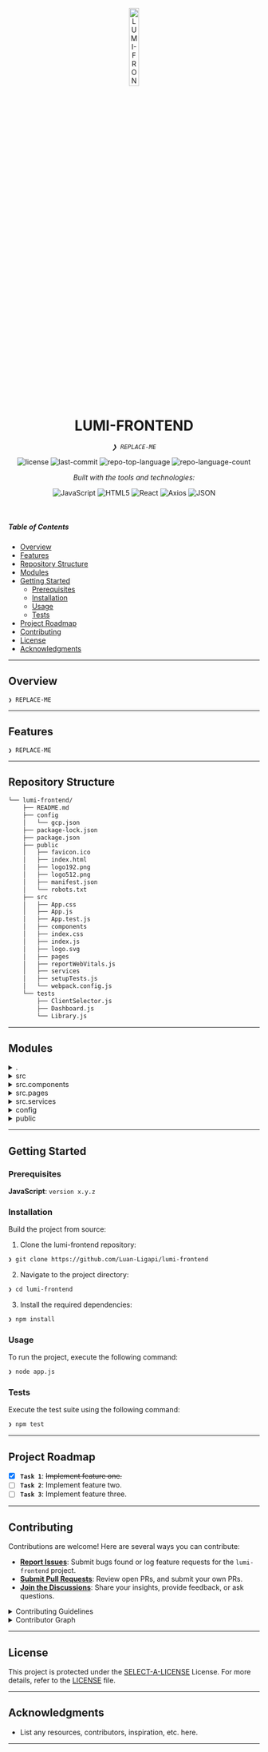 <p align="center">
  <img src="https://img.icons8.com/?size=512&id=55494&format=png" width="20%" alt="LUMI-FRONTEND-logo">
</p>
<p align="center">
    <h1 align="center">LUMI-FRONTEND</h1>
</p>
<p align="center">
    <em><code>❯ REPLACE-ME</code></em>
</p>
<p align="center">
	<img src="https://img.shields.io/github/license/Luan-Ligapi/lumi-frontend?style=flat&logo=opensourceinitiative&logoColor=white&color=0080ff" alt="license">
	<img src="https://img.shields.io/github/last-commit/Luan-Ligapi/lumi-frontend?style=flat&logo=git&logoColor=white&color=0080ff" alt="last-commit">
	<img src="https://img.shields.io/github/languages/top/Luan-Ligapi/lumi-frontend?style=flat&color=0080ff" alt="repo-top-language">
	<img src="https://img.shields.io/github/languages/count/Luan-Ligapi/lumi-frontend?style=flat&color=0080ff" alt="repo-language-count">
</p>
<p align="center">
		<em>Built with the tools and technologies:</em>
</p>
<p align="center">
	<img src="https://img.shields.io/badge/JavaScript-F7DF1E.svg?style=flat&logo=JavaScript&logoColor=black" alt="JavaScript">
	<img src="https://img.shields.io/badge/HTML5-E34F26.svg?style=flat&logo=HTML5&logoColor=white" alt="HTML5">
	<img src="https://img.shields.io/badge/React-61DAFB.svg?style=flat&logo=React&logoColor=black" alt="React">
	<img src="https://img.shields.io/badge/Axios-5A29E4.svg?style=flat&logo=Axios&logoColor=white" alt="Axios">
	<img src="https://img.shields.io/badge/JSON-000000.svg?style=flat&logo=JSON&logoColor=white" alt="JSON">
</p>

<br>

#####  Table of Contents

- [Overview](#overview)
- [Features](#features)
- [Repository Structure](#repository-structure)
- [Modules](#modules)
- [Getting Started](#getting-started)
  - [Prerequisites](#prerequisites)
  - [Installation](#installation)
  - [Usage](#usage)
  - [Tests](#tests)
- [Project Roadmap](#project-roadmap)
- [Contributing](#contributing)
- [License](#license)
- [Acknowledgments](#acknowledgments)

---

##  Overview

<code>❯ REPLACE-ME</code>

---

##  Features

<code>❯ REPLACE-ME</code>

---

##  Repository Structure

```sh
└── lumi-frontend/
    ├── README.md
    ├── config
    │   └── gcp.json
    ├── package-lock.json
    ├── package.json
    ├── public
    │   ├── favicon.ico
    │   ├── index.html
    │   ├── logo192.png
    │   ├── logo512.png
    │   ├── manifest.json
    │   └── robots.txt
    ├── src
    │   ├── App.css
    │   ├── App.js
    │   ├── App.test.js
    │   ├── components
    │   ├── index.css
    │   ├── index.js
    │   ├── logo.svg
    │   ├── pages
    │   ├── reportWebVitals.js
    │   ├── services
    │   ├── setupTests.js
    │   └── webpack.config.js
    └── tests
        ├── ClientSelector.js
        ├── Dashboard.js
        └── Library.js
```

---

##  Modules

<details closed><summary>.</summary>

| File | Summary |
| --- | --- |
| [package-lock.json](https://github.com/Luan-Ligapi/lumi-frontend/blob/main/package-lock.json) | <code>❯ REPLACE-ME</code> |
| [package.json](https://github.com/Luan-Ligapi/lumi-frontend/blob/main/package.json) | <code>❯ REPLACE-ME</code> |

</details>

<details closed><summary>src</summary>

| File | Summary |
| --- | --- |
| [index.css](https://github.com/Luan-Ligapi/lumi-frontend/blob/main/src/index.css) | <code>❯ REPLACE-ME</code> |
| [App.css](https://github.com/Luan-Ligapi/lumi-frontend/blob/main/src/App.css) | <code>❯ REPLACE-ME</code> |
| [App.test.js](https://github.com/Luan-Ligapi/lumi-frontend/blob/main/src/App.test.js) | <code>❯ REPLACE-ME</code> |
| [setupTests.js](https://github.com/Luan-Ligapi/lumi-frontend/blob/main/src/setupTests.js) | <code>❯ REPLACE-ME</code> |
| [App.js](https://github.com/Luan-Ligapi/lumi-frontend/blob/main/src/App.js) | <code>❯ REPLACE-ME</code> |
| [reportWebVitals.js](https://github.com/Luan-Ligapi/lumi-frontend/blob/main/src/reportWebVitals.js) | <code>❯ REPLACE-ME</code> |
| [index.js](https://github.com/Luan-Ligapi/lumi-frontend/blob/main/src/index.js) | <code>❯ REPLACE-ME</code> |
| [webpack.config.js](https://github.com/Luan-Ligapi/lumi-frontend/blob/main/src/webpack.config.js) | <code>❯ REPLACE-ME</code> |

</details>

<details closed><summary>src.components</summary>

| File | Summary |
| --- | --- |
| [FaturaList.js](https://github.com/Luan-Ligapi/lumi-frontend/blob/main/src/components/FaturaList.js) | <code>❯ REPLACE-ME</code> |
| [MonthSelector.js](https://github.com/Luan-Ligapi/lumi-frontend/blob/main/src/components/MonthSelector.js) | <code>❯ REPLACE-ME</code> |
| [ChartComponent.js](https://github.com/Luan-Ligapi/lumi-frontend/blob/main/src/components/ChartComponent.js) | <code>❯ REPLACE-ME</code> |
| [EnergyLineChart.js](https://github.com/Luan-Ligapi/lumi-frontend/blob/main/src/components/EnergyLineChart.js) | <code>❯ REPLACE-ME</code> |
| [FaturaTable.js](https://github.com/Luan-Ligapi/lumi-frontend/blob/main/src/components/FaturaTable.js) | <code>❯ REPLACE-ME</code> |
| [Footer.js](https://github.com/Luan-Ligapi/lumi-frontend/blob/main/src/components/Footer.js) | <code>❯ REPLACE-ME</code> |
| [Cards.js](https://github.com/Luan-Ligapi/lumi-frontend/blob/main/src/components/Cards.js) | <code>❯ REPLACE-ME</code> |
| [FaturaTable.css](https://github.com/Luan-Ligapi/lumi-frontend/blob/main/src/components/FaturaTable.css) | <code>❯ REPLACE-ME</code> |
| [YearSelector.js](https://github.com/Luan-Ligapi/lumi-frontend/blob/main/src/components/YearSelector.js) | <code>❯ REPLACE-ME</code> |
| [Layout.js](https://github.com/Luan-Ligapi/lumi-frontend/blob/main/src/components/Layout.js) | <code>❯ REPLACE-ME</code> |
| [FaturaList.css](https://github.com/Luan-Ligapi/lumi-frontend/blob/main/src/components/FaturaList.css) | <code>❯ REPLACE-ME</code> |
| [Layout.css](https://github.com/Luan-Ligapi/lumi-frontend/blob/main/src/components/Layout.css) | <code>❯ REPLACE-ME</code> |
| [FinanceChart.js](https://github.com/Luan-Ligapi/lumi-frontend/blob/main/src/components/FinanceChart.js) | <code>❯ REPLACE-ME</code> |
| [Footer.css](https://github.com/Luan-Ligapi/lumi-frontend/blob/main/src/components/Footer.css) | <code>❯ REPLACE-ME</code> |
| [ClientSelector.js](https://github.com/Luan-Ligapi/lumi-frontend/blob/main/src/components/ClientSelector.js) | <code>❯ REPLACE-ME</code> |
| [Filters.js](https://github.com/Luan-Ligapi/lumi-frontend/blob/main/src/components/Filters.js) | <code>❯ REPLACE-ME</code> |
| [Navbar.css](https://github.com/Luan-Ligapi/lumi-frontend/blob/main/src/components/Navbar.css) | <code>❯ REPLACE-ME</code> |
| [Navbar.js](https://github.com/Luan-Ligapi/lumi-frontend/blob/main/src/components/Navbar.js) | <code>❯ REPLACE-ME</code> |

</details>

<details closed><summary>src.pages</summary>

| File | Summary |
| --- | --- |
| [Dashboard.css](https://github.com/Luan-Ligapi/lumi-frontend/blob/main/src/pages/Dashboard.css) | <code>❯ REPLACE-ME</code> |
| [FaturaDetail.js](https://github.com/Luan-Ligapi/lumi-frontend/blob/main/src/pages/FaturaDetail.js) | <code>❯ REPLACE-ME</code> |
| [Library.js](https://github.com/Luan-Ligapi/lumi-frontend/blob/main/src/pages/Library.js) | <code>❯ REPLACE-ME</code> |
| [Dashboard.js](https://github.com/Luan-Ligapi/lumi-frontend/blob/main/src/pages/Dashboard.js) | <code>❯ REPLACE-ME</code> |
| [Library.css](https://github.com/Luan-Ligapi/lumi-frontend/blob/main/src/pages/Library.css) | <code>❯ REPLACE-ME</code> |

</details>

<details closed><summary>src.services</summary>

| File | Summary |
| --- | --- |
| [api.js](https://github.com/Luan-Ligapi/lumi-frontend/blob/main/src/services/api.js) | <code>❯ REPLACE-ME</code> |

</details>

<details closed><summary>config</summary>

| File | Summary |
| --- | --- |
| [gcp.json](https://github.com/Luan-Ligapi/lumi-frontend/blob/main/config/gcp.json) | <code>❯ REPLACE-ME</code> |

</details>

<details closed><summary>public</summary>

| File | Summary |
| --- | --- |
| [index.html](https://github.com/Luan-Ligapi/lumi-frontend/blob/main/public/index.html) | <code>❯ REPLACE-ME</code> |
| [manifest.json](https://github.com/Luan-Ligapi/lumi-frontend/blob/main/public/manifest.json) | <code>❯ REPLACE-ME</code> |
| [robots.txt](https://github.com/Luan-Ligapi/lumi-frontend/blob/main/public/robots.txt) | <code>❯ REPLACE-ME</code> |

</details>

---

##  Getting Started

###  Prerequisites

**JavaScript**: `version x.y.z`

###  Installation

Build the project from source:

1. Clone the lumi-frontend repository:
```sh
❯ git clone https://github.com/Luan-Ligapi/lumi-frontend
```

2. Navigate to the project directory:
```sh
❯ cd lumi-frontend
```

3. Install the required dependencies:
```sh
❯ npm install
```

###  Usage

To run the project, execute the following command:

```sh
❯ node app.js
```

###  Tests

Execute the test suite using the following command:

```sh
❯ npm test
```

---

##  Project Roadmap

- [X] **`Task 1`**: <strike>Implement feature one.</strike>
- [ ] **`Task 2`**: Implement feature two.
- [ ] **`Task 3`**: Implement feature three.

---

##  Contributing

Contributions are welcome! Here are several ways you can contribute:

- **[Report Issues](https://github.com/Luan-Ligapi/lumi-frontend/issues)**: Submit bugs found or log feature requests for the `lumi-frontend` project.
- **[Submit Pull Requests](https://github.com/Luan-Ligapi/lumi-frontend/blob/main/CONTRIBUTING.md)**: Review open PRs, and submit your own PRs.
- **[Join the Discussions](https://github.com/Luan-Ligapi/lumi-frontend/discussions)**: Share your insights, provide feedback, or ask questions.

<details closed>
<summary>Contributing Guidelines</summary>

1. **Fork the Repository**: Start by forking the project repository to your github account.
2. **Clone Locally**: Clone the forked repository to your local machine using a git client.
   ```sh
   git clone https://github.com/Luan-Ligapi/lumi-frontend
   ```
3. **Create a New Branch**: Always work on a new branch, giving it a descriptive name.
   ```sh
   git checkout -b new-feature-x
   ```
4. **Make Your Changes**: Develop and test your changes locally.
5. **Commit Your Changes**: Commit with a clear message describing your updates.
   ```sh
   git commit -m 'Implemented new feature x.'
   ```
6. **Push to github**: Push the changes to your forked repository.
   ```sh
   git push origin new-feature-x
   ```
7. **Submit a Pull Request**: Create a PR against the original project repository. Clearly describe the changes and their motivations.
8. **Review**: Once your PR is reviewed and approved, it will be merged into the main branch. Congratulations on your contribution!
</details>

<details closed>
<summary>Contributor Graph</summary>
<br>
<p align="left">
   <a href="https://github.com{/Luan-Ligapi/lumi-frontend/}graphs/contributors">
      <img src="https://contrib.rocks/image?repo=Luan-Ligapi/lumi-frontend">
   </a>
</p>
</details>

---

##  License

This project is protected under the [SELECT-A-LICENSE](https://choosealicense.com/licenses) License. For more details, refer to the [LICENSE](https://choosealicense.com/licenses/) file.

---

##  Acknowledgments

- List any resources, contributors, inspiration, etc. here.

---